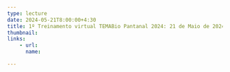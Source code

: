 ```yaml
---
type: lecture
date: 2024-05-21T8:00:00+4:30
title: 1º Treinamento virtual TEMABio Pantanal 2024: 21 de Maio de 2024
thumbnail:
links:
    - url:
      name:

---
```

